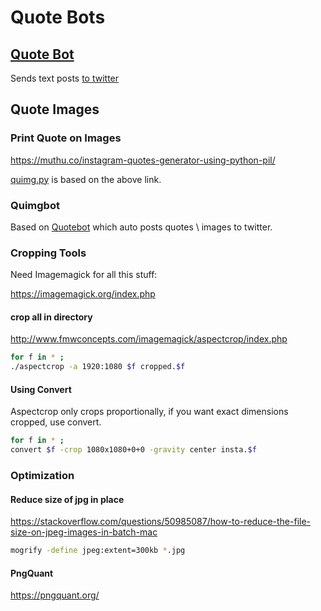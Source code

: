 # Quote Bots

## [Quote Bot](quotebot)

Sends text posts [to twitter](../.github/workflows/main.yml)

## Quote Images
### Print Quote on Images 

https://muthu.co/instagram-quotes-generator-using-python-pil/

[quimg.py](quimg.py) is based on the above link.

### Quimgbot

Based on [Quotebot](quotebot) which auto posts quotes \ images to twitter.

### Cropping Tools

Need Imagemagick for all this stuff:

https://imagemagick.org/index.php

#### crop all in directory

http://www.fmwconcepts.com/imagemagick/aspectcrop/index.php

```bash
for f in * ;
./aspectcrop -a 1920:1080 $f cropped.$f
```

#### Using Convert 
Aspectcrop only crops proportionally, if you want exact dimensions cropped, use convert.

```bash
for f in * ;   
convert $f -crop 1080x1080+0+0 -gravity center insta.$f
```

### Optimization

#### Reduce size of jpg in place

https://stackoverflow.com/questions/50985087/how-to-reduce-the-file-size-on-jpeg-images-in-batch-mac

```bash
mogrify -define jpeg:extent=300kb *.jpg
```

#### PngQuant

https://pngquant.org/